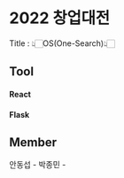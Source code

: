# 2022 창업대전

Title : 👆🏻OS(One-Search)👆🏻


## Tool

#### React
#### Flask


## Member

안동섭 - 
박종민 - 


